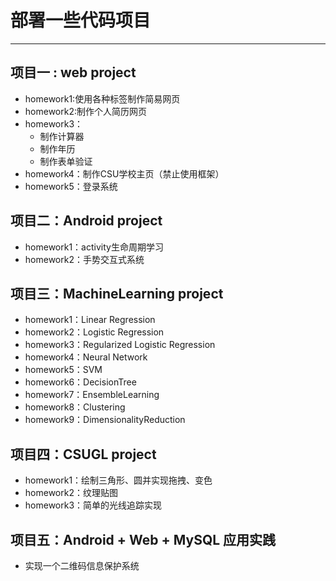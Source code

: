 # 部署一些代码项目
---
## 项目一 : web project

- homework1:使用各种标签制作简易网页
- homework2:制作个人简历网页
- homework3：
  - 制作计算器
  - 制作年历
  - 制作表单验证
- homework4：制作CSU学校主页（禁止使用框架）
- homework5：登录系统



## 项目二：Android project

- homework1：activity生命周期学习
- homework2：手势交互式系统



## 项目三：MachineLearning project

- homework1：Linear Regression
- homework2：Logistic Regression
- homework3：Regularized Logistic Regression
- homework4：Neural Network
- homework5：SVM
- homework6：DecisionTree
- homework7：EnsembleLearning
- homework8：Clustering
- homework9：DimensionalityReduction



## 项目四：CSUGL project

- homework1：绘制三角形、圆并实现拖拽、变色
- homework2：纹理贴图
- homework3：简单的光线追踪实现



## 项目五：Android + Web + MySQL 应用实践

- 实现一个二维码信息保护系统



